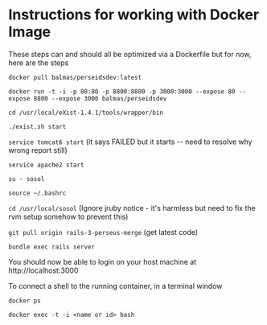 # Instructions for working with Docker Image

These steps can and should all be optimized via a Dockerfile but for now, here are the steps

```docker pull balmas/perseidsdev:latest```

```docker run -t -i -p 80:80 -p 8800:8800 -p 3000:3000 --expose 80 --expose 8800 --expose 3000 balmas/perseidsdev```

```cd /usr/local/eXist-1.4.1/tools/wrapper/bin```

```./exist.sh start```

```service tomcat6 start``` (it says FAILED but it starts -- need to resolve why wrong report still)

```service apache2 start```

```su - sosol```

```source ~/.bashrc```

```cd /usr/local/sosol```  (Ignore jruby notice - it's harmless but need to fix the rvm setup somehow to prevent this)

```git pull origin rails-3-perseus-merge``` (get latest code)

```bundle exec rails server```

You should now be able to login on your host machine at http://localhost:3000

To connect a shell to the running container, in a terminal window

```docker ps```

```docker exec -t -i <name or id> bash```

